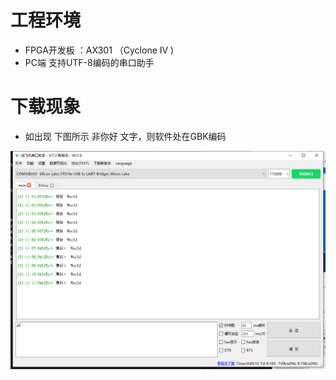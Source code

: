 # 工程环境

+ FPGA开发板 ：AX301 （Cyclone IV )
+ PC端 支持UTF-8编码的串口助手



# 下载现象

- 如出现 下图所示 非你好 文字，则软件处在GBK编码



![Finish](Finish.png)
